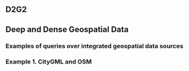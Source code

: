 ## D2G2
## Deep and Dense Geospatial Data
### Examples of queries over integrated geospatial data sources
### Example 1. CityGML and OSM
